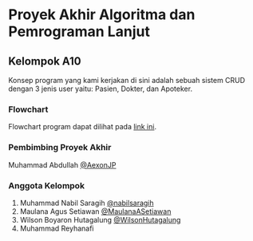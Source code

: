 # Proyek Akhir Algoritma dan Pemrograman Lanjut
## Kelompok A10

Konsep program yang kami kerjakan di sini adalah sebuah sistem CRUD dengan 3 jenis user yaitu: Pasien, Dokter, dan Apoteker.

### Flowchart
Flowchart program dapat dilihat pada [link ini](https://imgbox.io/ib/lBn9brgXOV).

### Pembimbing Proyek Akhir
Muhammad Abdullah [@AexonJP](https://github.com/AexonJP)

### Anggota Kelompok
1. Muhammad Nabil Saragih [@nabilsaragih](https://github.com/nabilsaragih)
2. Maulana Agus Setiawan [@MaulanaASetiawan](https://github.com/MaulanaASetiawan)
3. Wilson Boyaron Hutagalung [@WilsonHutagalung](https://github.com/WilsonHutagalung) 
4. Muhammad Reyhanafi
